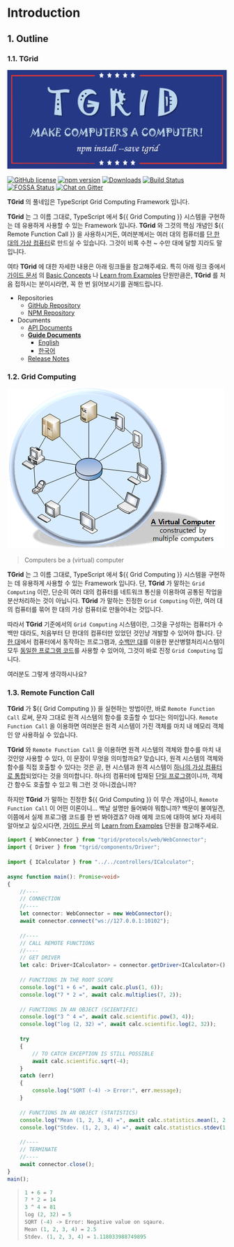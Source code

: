 <!-- @templates([
    [ "Grid Computing", "[Grid Computing](#12-grid-computing)" ],
    [ "Remote Function Call", "[Remote Function Call](#13-remote-function-call)" ]
]) -->

# Introduction
## 1. Outline
### 1.1. TGrid
![Slogan Flag](../assets/images/flag.png)

[![GitHub license](https://img.shields.io/badge/license-MIT-blue.svg)](https://github.com/samchon/tgrid/blob/master/LICENSE)
[![npm version](https://badge.fury.io/js/tgrid.svg)](https://www.npmjs.com/package/tgrid)
[![Downloads](https://img.shields.io/npm/dm/tgrid.svg)](https://www.npmjs.com/package/tgrid)
[![Build Status](https://travis-ci.org/samchon/tgrid.svg?branch=master)](https://travis-ci.org/samchon/tgrid)
[![FOSSA Status](https://app.fossa.io/api/projects/git%2Bgithub.com%2Fsamchon%2Ftgrid.svg?type=shield)](https://app.fossa.io/projects/git%2Bgithub.com%2Fsamchon%2Ftgrid?ref=badge_shield)
[![Chat on Gitter](https://badges.gitter.im/samchon/tgrid.svg)](https://gitter.im/samchon/tgrid?utm_source=badge&utm_medium=badge&utm_campaign=pr-badge&utm_content=badge)

**TGrid** 의 풀네임은 TypeScript Grid Computing Framework 입니다.

**TGrid** 는 그 이름 그대로, TypeScript 에서 ${{ Grid Computing }} 시스템을 구현하는 데 유용하게 사용할 수 있는 Framework 입니다. **TGrid** 와 그것의 핵심 개념인 ${{ Remote Function Call }} 을 사용하시거든, 여러분께서는 여러 대의 컴퓨터를 <u>단 한 대의 가상 컴퓨터</u>로 만드실 수 있습니다. 그것이 비록 수천 ~ 수만 대에 달할 지라도 말입니다.

여타 **TGrid** 에 대한 자세한 내용은 아래 링크들을 참고해주세요. 특히 아래 링크 중에서 [가이드 문서](https://tgrid.dev/ko) 의 [Basic Concepts](tutorial/concepts.md) 나 [Learn from Examples](tutorial/examples.md) 단원만큼은, **TGrid** 를 처음 접하시는 분이시라면, 꼭 한 번 읽어보시기를 권해드립니다.

  - Repositories
    - [GitHub Repository](https://github.com/samchon/tgrid)
    - [NPM Repository](https://www.npmjs.com/package/tgrid)
  - Documents
    - [API Documents](https://tgrid.dev/api)
    - [**Guide Documents**](https://tgrid.dev)
      - [English](https://tgrid.dev/en)
      - [한국어](https://tgrid.dev/ko)
    - [Release Notes](https://github.com/samchon/tgrid/releases)

### 1.2. Grid Computing
![Grid Computing](../assets/images/concepts/grid-computing.png)

> Computers be a (virtual) computer

**TGrid** 는 그 이름 그대로, TypeScript 에서 ${{ Grid Computing }} 시스템을 구현하는 데 유용하게 사용할 수 있는 Framework 입니다. 단, **TGrid** 가 말하는 `Grid Computing` 이란, 단순히 여러 대의 컴퓨터를 네트워크 통신을 이용하여 공통된 작업을 분산처리하는 것이 아닙니다. **TGrid** 가 말하는 진정한 `Grid Computing` 이란, 여러 대의 컴퓨터를 묶어 한 대의 가상 컴퓨터로 만들어내는 것입니다.

따라서 **TGrid** 기준에서의 `Grid Computing` 시스템이란, 그것을 구성하는 컴퓨터가 수백만 대라도, 처음부터 단 한대의 컴퓨터만 있었던 것인냥 개발할 수 있어야 합니다. 단 <u>한 대</u>에서 컴퓨터에서 동작하는 프로그램과, <u>수백만 대</u>를 이용한 분산병렬처리시스템이 모두 <u>동일한 프로그램 코드</u>를 사용할 수 있어야, 그것이 바로 진정 `Grid Computing` 입니다.

여러분도 그렇게 생각하시나요?

### 1.3. Remote Function Call
**TGrid** 가 ${{ Grid Computing }} 을 실현하는 방법이란, 바로 `Remote Function Call` 로써, 문자 그대로 원격 시스템의 함수를 호출할 수 있다는 의미입니다. `Remote Function Call` 을 이용하면 여러분은 원격 시스템이 가진 객체를 마치 내 메모리 객체인 양 사용하실 수 있습니다.

**TGrid** 와 `Remote Function Call` 을 이용하면 원격 시스템의 객체와 함수를 마치 내 것인양 사용할 수 있다, 이 문장이 무엇을 의미할까요? 맞습니다, 원격 시스템의 객체와 함수를 직접 호출할 수 있다는 것은 곧, 현 시스템과 원격 시스템이 <u>하나의 가상 컴퓨터로 통합</u>되었다는 것을 의미합니다. 하나의 컴퓨터에 탑재된 <u>단일 프로그램</u>이니까, 객체간 함수도 호출할 수 있고 뭐 그런 것 아니겠습니까? 

하지만 **TGrid** 가 말하는 진정한 ${{ Grid Computing }} 이 무슨 개념이니, `Remote Function Call` 이 어떤 이론이니... 백날 설명만 들어봐야 뭐합니까? 백문이 불여일견, 이쯤에서 실제 프로그램 코드를 한 번 봐야겠죠? 아래 예제 코드에 대하여 보다 자세히 알아보고 싶으시다면, [가이드 문서](https://tgrid.dev/ko) 의 [Learn from Examples](tutorial/examples.md) 단원을 참고해주세요.

```typescript
import { WebConnector } from "tgrid/protocols/web/WebConnector";
import { Driver } from "tgrid/components/Driver";

import { ICalculator } from "../../controllers/ICalculator";

async function main(): Promise<void>
{
    //----
    // CONNECTION
    //----
    let connector: WebConnector = new WebConnector();
    await connector.connect("ws://127.0.0.1:10102");

    //----
    // CALL REMOTE FUNCTIONS
    //----
    // GET DRIVER
    let calc: Driver<ICalculator> = connector.getDriver<ICalculator>();

    // FUNCTIONS IN THE ROOT SCOPE
    console.log("1 + 6 =", await calc.plus(1, 6));
    console.log("7 * 2 =", await calc.multiplies(7, 2));

    // FUNCTIONS IN AN OBJECT (SCIENTIFIC)
    console.log("3 ^ 4 =", await calc.scientific.pow(3, 4));
    console.log("log (2, 32) =", await calc.scientific.log(2, 32));

    try
    {
        // TO CATCH EXCEPTION IS STILL POSSIBLE
        await calc.scientific.sqrt(-4);
    }
    catch (err)
    {
        console.log("SQRT (-4) -> Error:", err.message);
    }

    // FUNCTIONS IN AN OBJECT (STATISTICS)
    console.log("Mean (1, 2, 3, 4) =", await calc.statistics.mean(1, 2, 3, 4));
    console.log("Stdev. (1, 2, 3, 4) =", await calc.statistics.stdev(1, 2, 3, 4));

    //----
    // TERMINATE
    //----
    await connector.close();
}
main();
```

> ```python
> 1 + 6 = 7
> 7 * 2 = 14
> 3 ^ 4 = 81
> log (2, 32) = 5
> SQRT (-4) -> Error: Negative value on sqaure.
> Mean (1, 2, 3, 4) = 2.5
> Stdev. (1, 2, 3, 4) = 1.118033988749895
> ```




<!-- @templates([
    ["chapter", "2"],
    ["assets", "../assets/"],
    ["blockchain.md", "appendix/blockchain.md"],
    ["examples.md", "tutorial/examples.md"]
]) -->
<!-- @import("appendix/internal/strengths.md") -->




<!-- @templates([
    ["market.md", "tutorial/projects/market.md"]
]) -->
<!-- @import("appendix/internal/opportunities.md") -->
